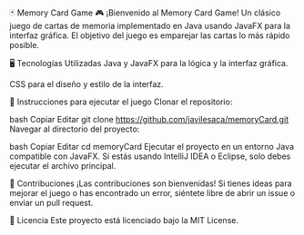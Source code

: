 🃏 Memory Card Game 🎮
¡Bienvenido al Memory Card Game! Un clásico juego de cartas de memoria implementado en Java usando JavaFX para la interfaz gráfica. El objetivo del juego es emparejar las cartas lo más rápido posible.

🖥️ Tecnologías Utilizadas
Java y JavaFX para la lógica y la interfaz gráfica.

CSS para el diseño y estilo de la interfaz.

🚀 Instrucciones para ejecutar el juego
Clonar el repositorio:

bash
Copiar
Editar
git clone https://github.com/javilesaca/memoryCard.git
Navegar al directorio del proyecto:

bash
Copiar
Editar
cd memoryCard
Ejecutar el proyecto en un entorno Java compatible con JavaFX. Si estás usando IntelliJ IDEA o Eclipse, solo debes ejecutar el archivo principal.

🤝 Contribuciones
¡Las contribuciones son bienvenidas! Si tienes ideas para mejorar el juego o has encontrado un error, siéntete libre de abrir un issue o enviar un pull request.

📝 Licencia
Este proyecto está licenciado bajo la MIT License.
